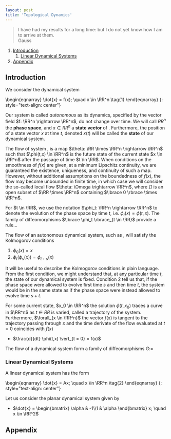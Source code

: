 ```yaml
---
layout: post
title: 'Topological Dynamics'
---
```


<blockquote>
        I have had my results for a long time: but I do not yet know how I am to arrive at them.
        <footer>Gauss</footer>
</blockquote>

1. [Introduction](#S1)
    1. [Linear Dynamical Systems](#S1s1)
2. [Appendix](#SA)


## Introduction <a name="S1"></a>

We consider the dynamical system

\begin{eqnarray}
\dot{x} = f(x); \quad x \in \RR^n \tag{1}
\end{eqnarray}
{: style="text-align: center"}

Our system is called *autonomous* as its dynamics, specified by the vector field $f: \RR^n \rightarrow \RR^n$, do not change over time. We will call $RR^n$ the **phase space**, and $x \in RR^n$ a **state vector** of $\tag{1}$. Furthermore, the position of a state vector $x$ at time $t$, denoted $x(t)$ will be called the **state** of our dynamical system.

The flow of system $\tag{1}$, is a map $\theta: \RR \times \RR^n \rightarrow \RR^n$ such that $\phi(t,x) \in \RR^n$ is the future state of the current state $x \in \RR^n$ after the passage of time $t \in \RR$. When conditions on the smoothness of $f(x)$ are given, at a minimum Lipschitz continuity, we are guaranteed the existence, uniqueness, and continuity of such a map. However, without additional assumptions on the boundedness of $f(x)$, the flow may become unbounded in finite time, in which case we will consider the so-called local flow $\theta: \Omega \rightarrow \RR^n$, where $\Omega$ is an open subset of $\RR \times \RR^n$ containing $\lbrace 0 \rbrace \times \RR^n$.

For $t \in \RR$, we use the notation $\phi_t: \RR^n \rightarrow \RR^n$ to denote the evolution of the phase space by time $t$, i.e. $\phi_t(x) = \phi(t,x)$. The family of diffeomorphisms $\lbrace \phi_t \rbrace_{t \in \RR}$ provide a rule...

The flow of an autonomous dynamical system, such as $\tag{1}$, will satisfy the Kolmogorov conditions
1. $\phi_0(x) = x$
2. $\phi_t (\phi_s (x)) = \phi_{t + s} (x)$

It will be useful to describe the Kolmogorov conditions in plain language. From the first condition, we might understand that, at any particular time $t$, the state of our dynamical system is fixed. Condition $2$ tell us that, if the phase space were allowed to evolve first time $s$ and then time $t$, the system would be in the same state as if the phase space were instead allowed to evolve time $s+t$.

For some current state, $x_0 \in \RR^n$ the solution $\phi(t,x_0)$ traces a curve in $\RR^n$ as $t \in RR$ is varied, called a trajectory of the system. Furthermore, $\forall_{x \in \RR^n}$ the vector $f(x)$ is tangent to the trajectory passing through $x$ and the time derivate of the flow evaluated at $t=0$ coincides with $f(x)$ 
- $\frac{d}{dt} \phi(t,x) \vert_{t = 0} = f(x)$

The flow of a dynamical system form a family of diffeomorphisms $G:=$

### Linear Dynamical Systems <a name="S1s1"></a>

A linear dynamical system has the form

\begin{eqnarray}
\dot{x} = Ax; \quad x \in \RR^n \tag{2}
\end{eqnarray}
{: style="text-align: center"}

Let us consider the planar dynamical system given by
- $\dot{x} = \begin{bmatrix} \alpha & -1\\1 & \alpha \end{bmatrix} x; \quad x \in \RR^2$


## Appendix <a name="SA"></a>
